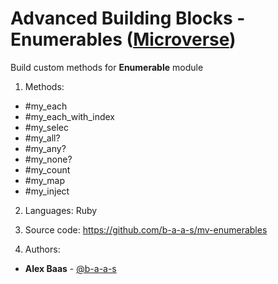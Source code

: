 # Advanced Building Blocks - Enumerables ([Microverse](https://microverse.org))
Build custom methods for **Enumerable** module

1. Methods:

- #my_each
- #my_each_with_index 
- #my_selec
- #my_all?
- #my_any?
- #my_none?
- #my_count
- #my_map
- #my_inject

2. Languages: Ruby

3. Source code: https://github.com/b-a-a-s/mv-enumerables

4. Authors:
- **Alex Baas** - [@b-a-a-s](https://github.com/b-a-a-s)

